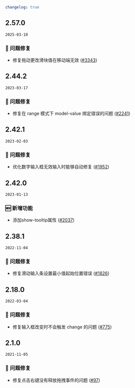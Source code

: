 ```yaml
changelog: true
```

## 2.57.0

`2025-03-10`

### 🐛 问题修复

- 修复拖动更改滑块值在移动端无效 ([#3343](https://github.com/arco-design/arco-design-vue/pull/3343))


## 2.44.2

`2023-03-17`

### 🐛 问题修复

- 修复在 range 模式下 model-value 绑定错误的问题 ([#2241](https://github.com/arco-design/arco-design-vue/pull/2241))


## 2.42.1

`2023-02-03`

### 🐛 问题修复

- 优化数字输入框无效输入时能够自动修复 ([#1952](https://github.com/arco-design/arco-design-vue/pull/1952))


## 2.42.0

`2023-01-13`

### 🆕 新增功能

- 添加show-tooltip属性 ([#2037](https://github.com/arco-design/arco-design-vue/pull/2037))


## 2.38.1

`2022-11-04`

### 🐛 问题修复

- 修复滑动输入条设置最小值起始位置错误 ([#1826](https://github.com/arco-design/arco-design-vue/pull/1826))


## 2.18.0

`2022-03-04`

### 🐛 问题修复

- 修复输入框改变时不会触发 change 的问题 ([#775](https://github.com/arco-design/arco-design-vue/pull/775))


## 2.1.0

`2021-11-05`

### 🐛 问题修复

- 修复点击右键没有释放拖拽事件的问题 ([#97](https://github.com/arco-design/arco-design-vue/pull/97))

